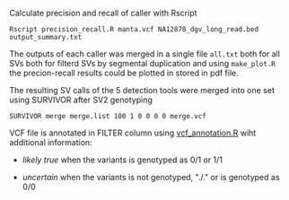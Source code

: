 Calculate precision and recall of caller with Rscript

``` {r}
Rscript precision_recall.R manta.vcf NA12878_dgv_long_read.bed output_summary.txt

``` 

The outputs of each caller was merged in a single file `all.txt` both for all SVs both for filterd SVs by segmental duplication and using `make_plot.R ` the precion-recall results could be plotted in stored in pdf file. 

The resulting SV calls of the 5 detection tools were merged into one  set using SURVIVOR after SV2 genotyping 

``` {r}
SURVIVOR merge merge.list 100 1 0 0 0 0 merge.vcf

``` 

VCF file is annotated in FILTER column using [vcf_annotation.R](https://github.com/Manuelaio/sv_benchmark/blob/main/benchmark/vcf_annotation.R) wiht additional information:

*  *likely true* when the variants is genotyped as 0/1 or 1/1


*  *uncertain* when the variants is not genotyped, "./." or is genotyped as 0/0




